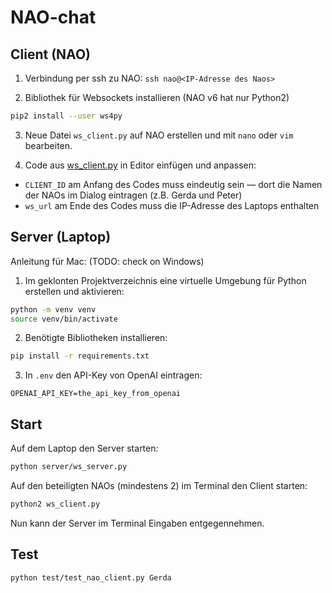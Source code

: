 # NAO-chat

## Client (NAO)

1. Verbindung per ssh zu NAO: `ssh nao@<IP-Adresse des Naos>`

2. Bibliothek für Websockets installieren (NAO v6 hat nur Python2)

```bash
pip2 install --user ws4py
```

3. Neue Datei `ws_client.py` auf NAO erstellen und mit `nano` oder `vim` bearbeiten.

4. Code aus [ws_client.py](client/ws_client.py) in Editor einfügen und anpassen:

- `CLIENT_ID` am Anfang des Codes muss eindeutig sein &mdash; dort die Namen der NAOs im Dialog eintragen (z.B. Gerda und Peter)
- `ws_url` am Ende des Codes muss die IP-Adresse des Laptops enthalten

## Server (Laptop)

Anleitung für Mac: (TODO: check on Windows)

1. Im geklonten Projektverzeichnis eine virtuelle Umgebung für Python erstellen und aktivieren:

```bash
python -m venv venv
source venv/bin/activate
```

2. Benötigte Bibliotheken installieren:

```bash
pip install -r requirements.txt
```

3. In `.env` den API-Key von OpenAI eintragen:

```
OPENAI_API_KEY=the_api_key_from_openai
```

## Start

Auf dem Laptop den Server starten:

```bash
python server/ws_server.py
```

Auf den beteiligten NAOs (mindestens 2) im Terminal den Client starten:

```bash
python2 ws_client.py
```

Nun kann der Server im Terminal Eingaben entgegennehmen.

## Test

```bash
python test/test_nao_client.py Gerda
```
